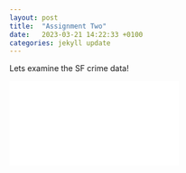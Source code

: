 ```yaml
---
layout: post
title:  "Assignment Two"
date:   2023-03-21 14:22:33 +0100
categories: jekyll update
---
```


Lets examine the SF crime data!

![image](bokehfigure.html)